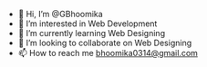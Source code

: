 - 👋 Hi, I’m @GBhoomika
- 👀 I’m interested in Web Development
- 🌱 I’m currently learning Web Designing
- 💞️ I’m looking to collaborate on Web Designing
- 📫 How to reach me bhoomika0314@gmail.com

<!---
GBhoomika/GBhoomika is a ✨ special ✨ repository because its `README.md` (this file) appears on your GitHub profile.
You can click the Preview link to take a look at your changes.
--->
